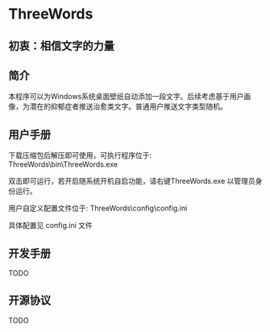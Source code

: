 # ThreeWords

## 初衷：相信文字的力量

## 简介

本程序可以为Windows系统桌面壁纸自动添加一段文字。后续考虑基于用户画像，为潜在的抑郁症者推送治愈类文字。普通用户推送文字类型随机。

## 用户手册

下载压缩包后解压即可使用，可执行程序位于:
ThreeWords\bin\ThreeWords.exe

双击即可运行，若开启随系统开机自启功能，请右键ThreeWords.exe 以管理员身份运行。

用户自定义配置文件位于:
ThreeWords\config\config.ini

具体配置见 config.ini 文件

## 开发手册

TODO

## 开源协议

TODO

